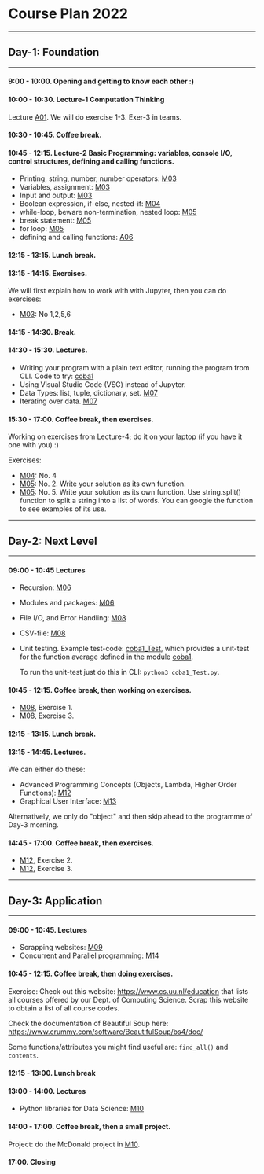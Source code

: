 # Course Plan 2022

----
## Day-1: Foundation
----

#### 9:00 - 10:00. Opening and getting to know each other :)
#### 10:00 - 10:30. Lecture-1 Computation Thinking

Lecture [A01](./alt_lectures/a_Computational_Thinking.md). We will do exercise 1-3. Exer-3 in teams.


#### 10:30 - 10:45. Coffee break.

#### 10:45 - 12:15. Lecture-2 Basic Programming: variables, console I/O, control structures, defining and calling functions.

* Printing, string, number, number operators: [M03](./Lecturenotes/03_Getting_Started_with_Python.ipynb)
* Variables, assignment: [M03](./Lecturenotes/03_Getting_Started_with_Python.ipynb)
* Input and output: [M03](./Lecturenotes/03_Getting_Started_with_Python.ipynb)
* Boolean expression, if-else, nested-if: [M04](./Lecturenotes/04_Boolean_Expressions_and_Conditional_Branching.ipynb)
* while-loop, beware non-termination, nested loop: [M05](./Lecturenotes/05_Loops.ipynb)
* break statement: [M05](./Lecturenotes/05_Loops.ipynb)
* for loop: [M05](./Lecturenotes/05_Loops.ipynb)
* defining and calling functions: [A06](./alt_lectures/a_Function.ipynb)

#### 12:15 - 13:15. Lunch break.
#### 13:15 - 14:15. Exercises.

We will first explain how to work with with Jupyter, then you can do exercises:

* [M03](./Lecturenotes/03_Getting_Started_with_Python.ipynb): No 1,2,5,6

#### 14:15 - 14:30. Break.

#### 14:30 - 15:30. Lectures.

* Writing your program with a plain text editor, running the program from CLI. Code to try: [coba1](./alt_lectures/coba1.py)
* Using Visual Studio Code (VSC) instead of Jupyter.
* Data Types: list, tuple, dictionary, set. [M07](./Lecturenotes/07_Data_Structures.ipynb)
* Iterating over data.  [M07](./Lecturenotes/07_Data_Structures.ipynb)

#### 15:30 - 17:00. Coffee break, then exercises.

Working on exercises from Lecture-4; do it on your laptop (if you have it one with you) :)  

Exercises:
* [M04](./Lecturenotes/04_Boolean_Expressions_and_Conditional_Branching.ipynb): No. 4
* [M05](./Lecturenotes/05_Loops.ipynb): No. 2. Write your solution as its own function.
* [M05](./Lecturenotes/05_Loops.ipynb): No. 5. Write your solution as its own function. Use string.split() function to split a string into a list of words. You can google the function to see examples of its use.

----
## Day-2: Next Level
----

#### 09:00 - 10:45 Lectures

* Recursion: [M06](./Lecturenotes/06_Functions_and_Modules.ipynb)
* Modules and packages: [M06](./Lecturenotes/06_Functions_and_Modules.ipynb)
* File I/O, and Error Handling: [M08](./Lecturenotes/08_File_IO_and_Error_Handling.ipynb)
* CSV-file: [M08](./Lecturenotes/08_File_IO_and_Error_Handling.ipynb)
* Unit testing. Example test-code: [coba1_Test](./alt_lectures/coba1_Test.py), which provides a unit-test for the function average defined in the module [coba1](./alt_lectures/coba1.py).

  To run the unit-test just do this in CLI: `python3 coba1_Test.py`.

#### 10:45 - 12:15. Coffee break, then working on exercises.

* [M08](./Lecturenotes/08_File_IO_and_Error_Handling.ipynb), Exercise 1.
* [M08](./Lecturenotes/08_File_IO_and_Error_Handling.ipynb), Exercise 3.

#### 12:15 - 13:15. Lunch break.

#### 13:15 - 14:45. Lectures.

We can either do these:

* Advanced Programming Concepts (Objects, Lambda, Higher Order Functions): [M12](./Lecturenotes/12_OO_Programming.ipynb)
* Graphical User Interface: [M13](./Lecturenotes/13_GUIs_and_Executables.ipynb)

Alternatively, we only do "object" and then skip ahead to the programme of Day-3 morning.

#### 14:45 - 17:00. Coffee break, then exercises.


* [M12](./Lecturenotes/12_OO_Programming.ipynb), Exercise 2.
* [M12](./Lecturenotes/12_OO_Programming.ipynb), Exercise 3.


----
## Day-3: Application
----

#### 09:00 - 10:45. Lectures

* Scrapping websites: [M09](./Lecturenotes/09_Accessing_Remote_Resources.ipynb)
* Concurrent and Parallel programming: [M14](./Lecturenotes/14_Concurrent_and_Parallel_Programming.ipynb)

#### 10:45 - 12:15. Coffee break, then doing exercises.

Exercise: Check out this website: https://www.cs.uu.nl/education
that lists all courses offered by our Dept. of Computing Science. Scrap this website to obtain a list of all course codes.

Check the documentation of Beautiful Soup here: https://www.crummy.com/software/BeautifulSoup/bs4/doc/

Some functions/attributes you might find useful are: `find_all()` and `contents`.

#### 12:15 - 13:00. Lunch break

#### 13:00 - 14:00. Lectures
* Python libraries for Data Science: [M10](./Lecturenotes/10_CRISP-DM_and_Data_Science_Libraries.ipynb)

#### 14:00 - 17:00. Coffee break, then a small project.

Project: do the McDonald project in [M10](./Lecturenotes/10_CRISP-DM_and_Data_Science_Libraries.ipynb).

#### 17:00. Closing
